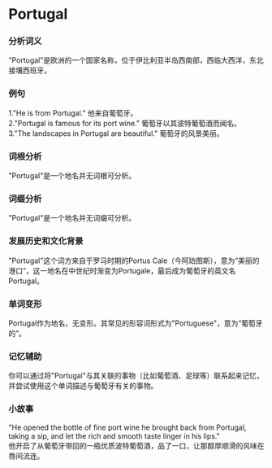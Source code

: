 # Portugal

### 分析词义

  

"Portugal"是欧洲的一个国家名称，位于伊比利亚半岛西南部，西临大西洋，东北接壤西班牙。

  

### 例句

  

1."He is from Portugal." 他来自葡萄牙。  
2."Portugal is famous for its port wine." 葡萄牙以其波特葡萄酒而闻名。  
3."The landscapes in Portugal are beautiful." 葡萄牙的风景美丽。

  

### 词根分析

  

"Portugal"是一个地名并无词根可分析。

  

### 词缀分析

  

"Portugal"是一个地名并无词缀可分析。

  

### 发展历史和文化背景

  

"Portugal"这个词方来自于罗马时期的Portus Cale（今阿珀图斯），意为“美丽的港口”，这一地名在中世纪时渐变为Portugale，最后成为葡萄牙的英文名Portugal。

  

### 单词变形

  

Portugal作为地名，无变形。其常见的形容词形式为"Portuguese"，意为“葡萄牙的”。

  

### 记忆辅助

  

你可以通过将"Portugal"与其关联的事物（比如葡萄酒、足球等）联系起来记忆，并尝试使用这个单词描述与葡萄牙有关的事物。

  

### 小故事

  

"He opened the bottle of fine port wine he brought back from Portugal, taking a sip, and let the rich and smooth taste linger in his lips."  
他开启了从葡萄牙带回的一瓶优质波特葡萄酒，品了一口，让那醇厚顺滑的风味在唇间流连。
